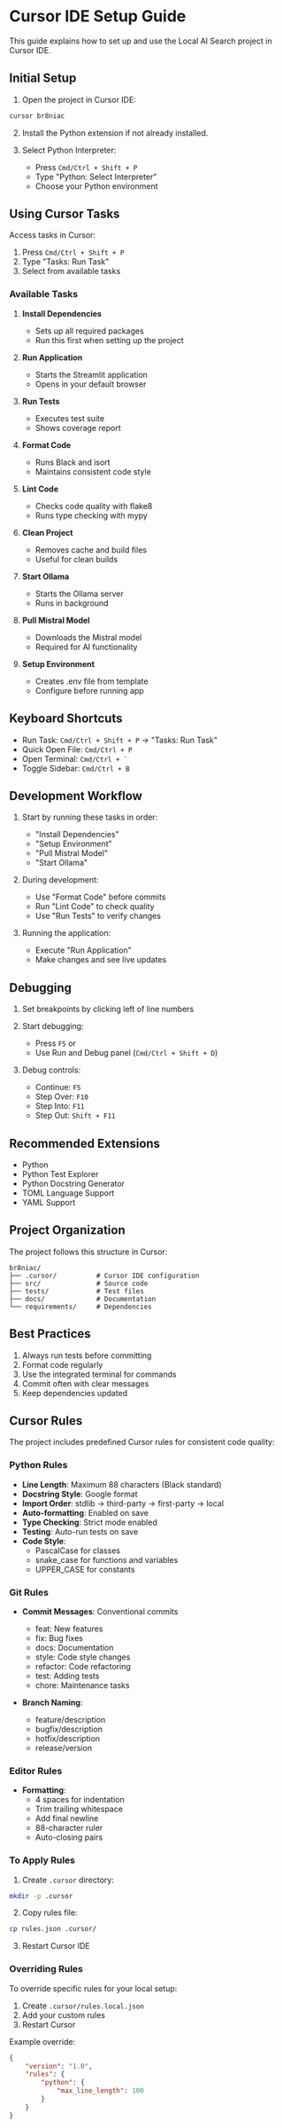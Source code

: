 # Cursor IDE Setup Guide

This guide explains how to set up and use the Local AI Search project in Cursor IDE.

## Initial Setup

1. Open the project in Cursor IDE:
```bash
cursor br8niac
```

2. Install the Python extension if not already installed.

3. Select Python Interpreter:
   - Press `Cmd/Ctrl + Shift + P`
   - Type "Python: Select Interpreter"
   - Choose your Python environment

## Using Cursor Tasks

Access tasks in Cursor:
1. Press `Cmd/Ctrl + Shift + P`
2. Type "Tasks: Run Task"
3. Select from available tasks

### Available Tasks

1. **Install Dependencies**
   - Sets up all required packages
   - Run this first when setting up the project

2. **Run Application**
   - Starts the Streamlit application
   - Opens in your default browser

3. **Run Tests**
   - Executes test suite
   - Shows coverage report

4. **Format Code**
   - Runs Black and isort
   - Maintains consistent code style

5. **Lint Code**
   - Checks code quality with flake8
   - Runs type checking with mypy

6. **Clean Project**
   - Removes cache and build files
   - Useful for clean builds

7. **Start Ollama**
   - Starts the Ollama server
   - Runs in background

8. **Pull Mistral Model**
   - Downloads the Mistral model
   - Required for AI functionality

9. **Setup Environment**
   - Creates .env file from template
   - Configure before running app

## Keyboard Shortcuts

- Run Task: `Cmd/Ctrl + Shift + P` → "Tasks: Run Task"
- Quick Open File: `Cmd/Ctrl + P`
- Open Terminal: ``Cmd/Ctrl + ` ``
- Toggle Sidebar: `Cmd/Ctrl + B`

## Development Workflow

1. Start by running these tasks in order:
   - "Install Dependencies"
   - "Setup Environment"
   - "Pull Mistral Model"
   - "Start Ollama"

2. During development:
   - Use "Format Code" before commits
   - Run "Lint Code" to check quality
   - Use "Run Tests" to verify changes

3. Running the application:
   - Execute "Run Application"
   - Make changes and see live updates

## Debugging

1. Set breakpoints by clicking left of line numbers

2. Start debugging:
   - Press `F5` or
   - Use Run and Debug panel (`Cmd/Ctrl + Shift + D`)

3. Debug controls:
   - Continue: `F5`
   - Step Over: `F10`
   - Step Into: `F11`
   - Step Out: `Shift + F11`

## Recommended Extensions

- Python
- Python Test Explorer
- Python Docstring Generator
- TOML Language Support
- YAML Support

## Project Organization

The project follows this structure in Cursor:

```
br8niac/
├── .cursor/          # Cursor IDE configuration
├── src/              # Source code
├── tests/            # Test files
├── docs/             # Documentation
└── requirements/     # Dependencies
```

## Best Practices

1. Always run tests before committing
2. Format code regularly
3. Use the integrated terminal for commands
4. Commit often with clear messages
5. Keep dependencies updated


## Cursor Rules

The project includes predefined Cursor rules for consistent code quality:

### Python Rules

- **Line Length**: Maximum 88 characters (Black standard)
- **Docstring Style**: Google format
- **Import Order**: stdlib → third-party → first-party → local
- **Auto-formatting**: Enabled on save
- **Type Checking**: Strict mode enabled
- **Testing**: Auto-run tests on save
- **Code Style**: 
  - PascalCase for classes
  - snake_case for functions and variables
  - UPPER_CASE for constants

### Git Rules

- **Commit Messages**: Conventional commits
  - feat: New features
  - fix: Bug fixes
  - docs: Documentation
  - style: Code style changes
  - refactor: Code refactoring
  - test: Adding tests
  - chore: Maintenance tasks

- **Branch Naming**:
  - feature/description
  - bugfix/description
  - hotfix/description
  - release/version

### Editor Rules

- **Formatting**:
  - 4 spaces for indentation
  - Trim trailing whitespace
  - Add final newline
  - 88-character ruler
  - Auto-closing pairs

### To Apply Rules

1. Create `.cursor` directory:
```bash
mkdir -p .cursor
```

2. Copy rules file:
```bash
cp rules.json .cursor/
```

3. Restart Cursor IDE

### Overriding Rules

To override specific rules for your local setup:

1. Create `.cursor/rules.local.json`
2. Add your custom rules
3. Restart Cursor

Example override:
```json
{
    "version": "1.0",
    "rules": {
        "python": {
            "max_line_length": 100
        }
    }
}
```